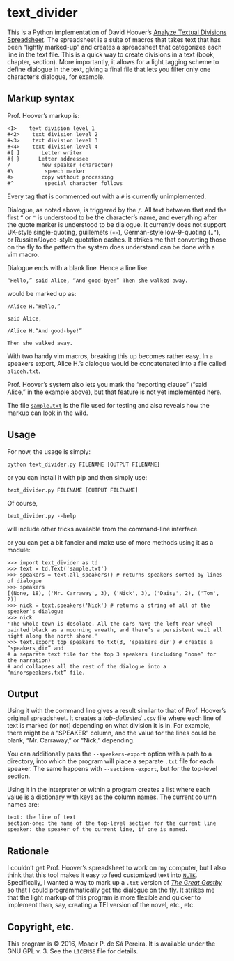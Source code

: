 # text_divider

This is a Python implementation of David Hoover’s [Analyze Textual Divisions
Spreadsheet](https://wp.nyu.edu/exceltextanalysis/analyzetextualdivisions/).
The spreadsheet is a suite of macros that takes text that has been “lightly
marked-up” and creates a spreadsheet that categorizes each line in the text
file. This is a quick way to create divisions in a text (book, chapter,
section). More importantly, it allows for a light tagging scheme to define
dialogue in the text, giving a final file that lets you filter only one
character’s dialogue, for example.

## Markup syntax

Prof. Hoover’s markup is:

```
<1>    text division level 1
#<2>    text division level 2
#<3>    text division level 3
#<4>    text division level 4
#[ ]       Letter writer
#{ }      Letter addressee
/          new speaker (character)
#\          speech marker
#>         copy without processing
#^          special character follows
```

Every tag that is commented out with a `#` is currently unimplemented. 

Dialogue, as noted above, is triggered by the `/`. All text between that and
the first `“` or `"` is understood to be the character’s name, and everything
after the quote marker is understood to be dialogue. It currently does not
support UK-style single-quoting, guillemets (`«»`), German-style low-9-quoting (`„“`),
or Russian/Joyce-style quotation dashes. It strikes me that converting those on the
fly to the pattern the system does understand can be done with a vim macro.

Dialogue ends with a blank line. Hence a line like:

```
“Hello,” said Alice, “And good-bye!” Then she walked away.
```

would be marked up as:

```
/Alice H.“Hello,”

said Alice,

/Alice H.“And good-bye!”

Then she walked away.
```

With two handy vim macros, breaking this up becomes rather easy. In a speakers
export, Alice H.’s dialogue would be concatenated into a file called
`aliceh.txt`.

Prof. Hoover’s system also lets you mark the “reporting clause” (“said Alice,”
in the example above), but that feature is not yet implemented here.

The file
[`sample.txt`](https://github.com/muziejus/text_divider/blob/master/sample.txt)
is the file used for testing and also reveals how the markup can look in the
wild.

## Usage

For now, the usage is simply:

`python text_divider.py FILENAME [OUTPUT FILENAME]`

or you can install it with pip and then simply use:

`text_divider.py FILENAME [OUTPUT FILENAME]`

Of course,

`text_divider.py --help`

will include other tricks available from the command-line interface.

or you can get a bit fancier and make use of more methods using it as a module:

```
>>> import text_divider as td
>>> text = td.Text('sample.txt')
>>> speakers = text.all_speakers() # returns speakers sorted by lines of dialogue
>>> speakers
[(None, 18), ('Mr. Carraway', 3), ('Nick', 3), ('Daisy', 2), ('Tom', 2)]
>>> nick = text.speakers('Nick') # returns a string of all of the speaker’s dialogue
>>> nick
'The whole town is desolate. All the cars have the left rear wheel painted black as a mourning wreath, and there’s a persistent wail all night along the north shore.'
>>> text.export_top_speakers_to_txt(3, 'speakers_dir') # creates a “speakers_dir” and
# a separate text file for the top 3 speakers (including “none” for the narration)
# and collapses all the rest of the dialogue into a “minorspeakers.txt” file.
```

## Output

Using it with the command line gives a result similar to that of Prof. Hoover’s
original spreadsheet. It creates a *tab-delimited* `.csv` file where each line of text is
marked (or not) depending on what division it is in. For example, there might
be a “SPEAKER” column, and the value for the lines could be blank, “Mr. Carraway,” or
“Nick,” depending.

You can additionally pass the `--speakers-export` option with a path to a
directory, into which the program will place a separate `.txt` file for each
speaker. The same happens with `--sections-export`, but for the top-level section.

Using it in the interpreter or within a program creates a list where each value
is a dictionary with keys as the column names. The current column names are:

```
text: the line of text
section-one: the name of the top-level section for the current line
speaker: the speaker of the current line, if one is named.
```

## Rationale

I couldn’t get Prof. Hoover’s spreadsheet to work on my computer, but I also
think that this tool makes it easy to feed customized text into
[`NLTK`](http://www.nltk.org). Specifically, I wanted a way to mark up a `.txt`
version of *[The Great Gastby](http://gutenberg.net.au/ebooks02/0200041.txt)*
so that I could programmatically get the dialogue on the fly. It strikes me
that the light markup of this program is more flexible and quicker to implement
than, say, creating a TEI version of the novel, etc., etc. 

## Copyright, etc.

This program is © 2016, Moacir P. de Sá Pereira. It is available under the GNU
GPL v. 3. See the `LICENSE` file for details.
